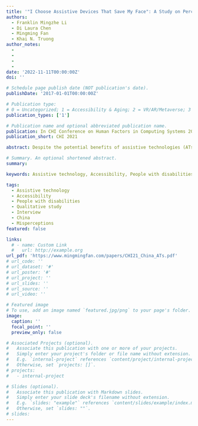 ```yaml
---
title: '"I Choose Assistive Devices That Save My Face": A Study on Perceptions of Accessibility and Assistive Technology Use Conducted in China'
authors:
  - Franklin Mingzhe Li
  - Di Laura Chen
  - Mingming Fan
  - Khai N. Truong
author_notes:
  - 
  - 
  -
  -
date: '2022-11-11T00:00:00Z'
doi: ''

# Schedule page publish date (NOT publication's date).
publishDate: '2017-01-01T00:00:00Z'

# Publication type: 
# 0 = Uncategorized; 1 = Accessibility & Aging; 2 = VR/AR/Metaverse; 3 = Human-AI Collaboration; 4 = UX Methodology; 5 = Social Computing; 6 = Sensing;  7 = Thesis; 8 = Patent
publication_types: ['1']

# Publication name and optional abbreviated publication name.
publication: In CHI Conference on Human Factors in Computing Systems 2021
publication_short: CHI 2021

abstract: Despite the potential benefits of assistive technologies (ATs) for people with various disabilities, only around 7% of Chinese with disabilities have had an opportunity to use ATs. Even for those who have used ATs, the abandonment rate was high. Although China has the world’s largest population with disabilities, prior research exploring how ATs are used and perceived, and why ATs are abandoned have been conducted primarily in North America and Europe. In this paper, we present an interview study conducted in China with 26 people with various disabilities to understand their practices, challenges, perceptions, and misperceptions of using ATs. From the study, we learned about factors that influence AT adoption practices (e.g., misuse of accessible infrastructure, issues with replicating existing commercial ATs), challenges using ATs in social interactions (e.g., Chinese stigma), and misperceptions about ATs (e.g., ATs should overcome inaccessible social infrastructures). Informed by the findings, we derive a set of design considerations to bridge the existing gaps in AT design (e.g., manual vs. electronic ATs) and to improve ATs’ social acceptability in China.

# Summary. An optional shortened abstract.
summary:

keywords: Assistive technology, Accessibility, People with disabilities, Qualitative study, Interview, China, Misperceptions

tags:
  - Assistive technology
  - Accessibility
  - People with disabilities
  - Qualitative study
  - Interview
  - China
  - Misperceptions
featured: false

links:
  # - name: Custom Link
  #   url: http://example.org
url_pdf: 'https://www.mingmingfan.com/papers/CHI21_China_ATs.pdf'
# url_code: ''
# url_dataset: '#'
# url_poster: '#'
# url_project: ''
# url_slides: ''
# url_source: ''
# url_video: ''

# Featured image
# To use, add an image named `featured.jpg/png` to your page's folder.
image:
  caption: ''
  focal_point: ''
  preview_only: false

# Associated Projects (optional).
#   Associate this publication with one or more of your projects.
#   Simply enter your project's folder or file name without extension.
#   E.g. `internal-project` references `content/project/internal-project/index.md`.
#   Otherwise, set `projects: []`.
# projects:
#   - internal-project

# Slides (optional).
#   Associate this publication with Markdown slides.
#   Simply enter your slide deck's filename without extension.
#   E.g. `slides: "example"` references `content/slides/example/index.md`.
#   Otherwise, set `slides: ""`.
# slides:
---
```


<!-- {{< youtube f9lO9tin4tw >}} -->



